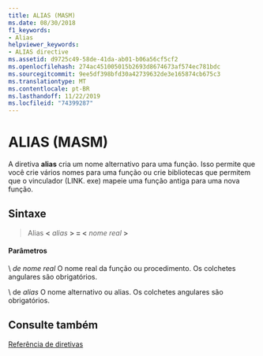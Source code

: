 ```yaml
---
title: ALIAS (MASM)
ms.date: 08/30/2018
f1_keywords:
- Alias
helpviewer_keywords:
- ALIAS directive
ms.assetid: d9725c49-58de-41da-ab01-b06a56cf5cf2
ms.openlocfilehash: 274ac451005015b2693d8674673af574ec781bdc
ms.sourcegitcommit: 9ee5df398bfd30a42739632de3e165874cb675c3
ms.translationtype: MT
ms.contentlocale: pt-BR
ms.lasthandoff: 11/22/2019
ms.locfileid: "74399287"
---
```

# <a name="alias-masm"></a>ALIAS (MASM)

A diretiva **alias** cria um nome alternativo para uma função.  Isso permite que você crie vários nomes para uma função ou crie bibliotecas que permitem que o vinculador (LINK. exe) mapeie uma função antiga para uma nova função.

## <a name="syntax"></a>Sintaxe

> Alias **\<** _alias_ **> = \<** _nome real_ **>**

#### <a name="parameters"></a>Parâmetros

\ *de nome real*
O nome real da função ou procedimento.  Os colchetes angulares são obrigatórios.

\ de *alias*
O nome alternativo ou alias.  Os colchetes angulares são obrigatórios.

## <a name="see-also"></a>Consulte também

[Referência de diretivas](../../assembler/masm/directives-reference.md)
